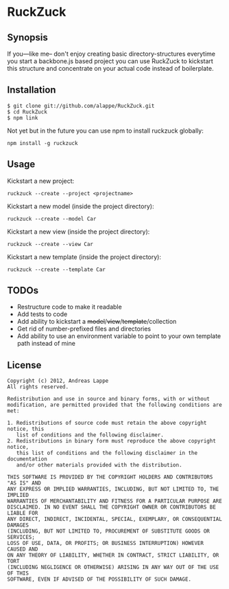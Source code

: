 RuckZuck
========

## Synopsis

If you—like me– don't enjoy creating basic directory-structures
everytime you start a backbone.js based project you can use
RuckZuck to kickstart this structure and concentrate on your
actual code instead of boilerplate.

## Installation

	$ git clone git://github.com/alappe/RuckZuck.git
	$ cd RuckZuck
	$ npm link

Not yet but in the future you can use npm to install ruckzuck
globally:

`npm install -g ruckzuck`

## Usage

Kickstart a new project:

`ruckzuck --create --project <projectname>`

Kickstart a new model (inside the project directory):

`ruckzuck --create --model Car`

Kickstart a new view (inside the project directory):

`ruckzuck --create --view Car`

Kickstart a new template (inside the project directory):

`ruckzuck --create --template Car`

## TODOs

* Restructure code to make it readable
* Add tests to code
* Add ability to kickstart a <del>model</del>/<del>view</del>/<del>template</del>/collection
* Get rid of number-prefixed files and directories
* Add ability to use an environment variable to point to your own
  template path instead of mine

## License
	Copyright (c) 2012, Andreas Lappe
	All rights reserved.

	Redistribution and use in source and binary forms, with or without
	modification, are permitted provided that the following conditions are met: 

	1. Redistributions of source code must retain the above copyright notice, this
	   list of conditions and the following disclaimer. 
	2. Redistributions in binary form must reproduce the above copyright notice,
	   this list of conditions and the following disclaimer in the documentation
	   and/or other materials provided with the distribution. 

	THIS SOFTWARE IS PROVIDED BY THE COPYRIGHT HOLDERS AND CONTRIBUTORS "AS IS" AND
	ANY EXPRESS OR IMPLIED WARRANTIES, INCLUDING, BUT NOT LIMITED TO, THE IMPLIED
	WARRANTIES OF MERCHANTABILITY AND FITNESS FOR A PARTICULAR PURPOSE ARE
	DISCLAIMED. IN NO EVENT SHALL THE COPYRIGHT OWNER OR CONTRIBUTORS BE LIABLE FOR
	ANY DIRECT, INDIRECT, INCIDENTAL, SPECIAL, EXEMPLARY, OR CONSEQUENTIAL DAMAGES
	(INCLUDING, BUT NOT LIMITED TO, PROCUREMENT OF SUBSTITUTE GOODS OR SERVICES;
	LOSS OF USE, DATA, OR PROFITS; OR BUSINESS INTERRUPTION) HOWEVER CAUSED AND
	ON ANY THEORY OF LIABILITY, WHETHER IN CONTRACT, STRICT LIABILITY, OR TORT
	(INCLUDING NEGLIGENCE OR OTHERWISE) ARISING IN ANY WAY OUT OF THE USE OF THIS
	SOFTWARE, EVEN IF ADVISED OF THE POSSIBILITY OF SUCH DAMAGE.
